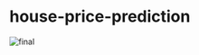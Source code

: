 # house-price-prediction
![final](https://user-images.githubusercontent.com/31321149/108604831-4b646b80-73d6-11eb-8fcb-c762b153b6d5.gif)


